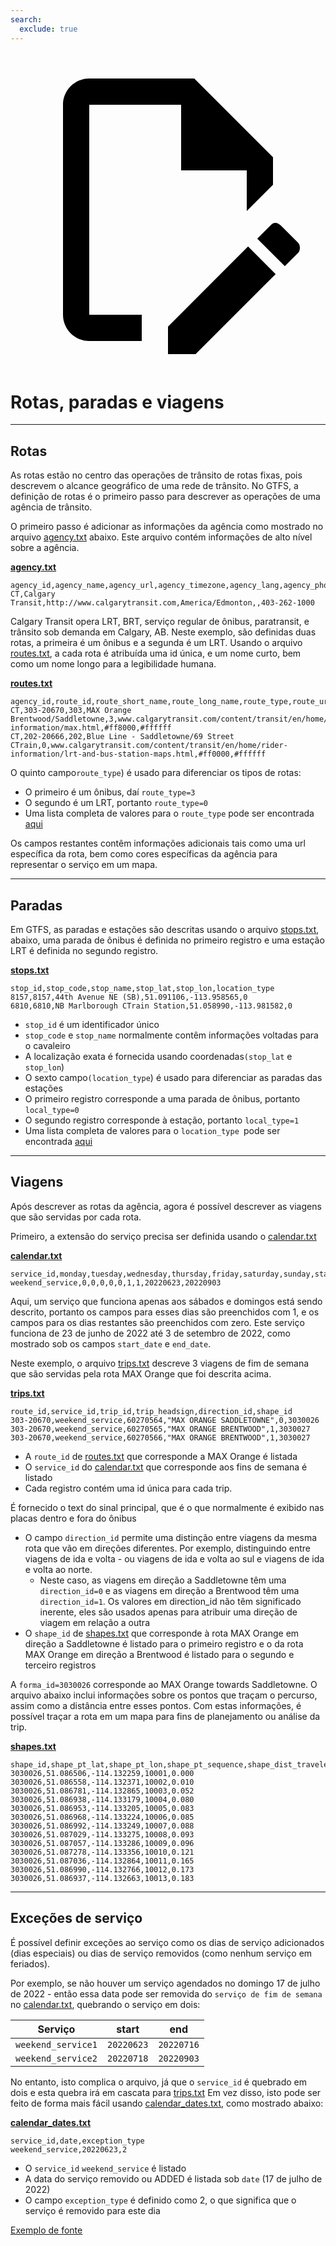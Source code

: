 ```yaml
---
search:
  exclude: true
---
```


<a class="pencil-link" href="https://github.com/MobilityData/gtfs.org/edit/main/docs/schedule/examples/routes-stops-trips.md" title="Edit this page" target="_blank">
    <svg class="pencil" xmlns="http://www.w3.org/2000/svg" viewBox="0 0 24 24"><path d="M10 20H6V4h7v5h5v3.1l2-2V8l-6-6H6c-1.1 0-2 .9-2 2v16c0 1.1.9 2 2 2h4v-2m10.2-7c.1 0 .3.1.4.2l1.3 1.3c.2.2.2.6 0 .8l-1 1-2.1-2.1 1-1c.1-.1.2-.2.4-.2m0 3.9L14.1 23H12v-2.1l6.1-6.1 2.1 2.1Z"></path></svg>
  </a>

# Rotas, paradas e viagens

<hr/>

## Rotas

As rotas estão no centro das operações de trânsito de rotas fixas, pois descrevem o alcance geográfico de uma rede de trânsito. No GTFS, a definição de rotas é o primeiro passo para descrever as operações de uma agência de trânsito.

O primeiro passo é adicionar as informações da agência como mostrado no arquivo [agency.txt](../../reference/#agencytxt) abaixo. Este arquivo contém informações de alto nível sobre a agência.

[**agency.txt**](../../reference/#agencytxt)

    agency_id,agency_name,agency_url,agency_timezone,agency_lang,agency_phone
    CT,Calgary Transit,http://www.calgarytransit.com,America/Edmonton,,403-262-1000

Calgary Transit opera LRT, BRT, serviço regular de ônibus, paratransit, e trânsito sob demanda em Calgary, AB. Neste exemplo, são definidas duas rotas, a primeira é um ônibus e a segunda é um LRT. Usando o arquivo [routes.txt](../../reference/#routestxt), a cada rota é atribuída uma id única, e um nome curto, bem como um nome longo para a legibilidade humana.

[**routes.txt**](../../reference/#routestxt)

    agency_id,route_id,route_short_name,route_long_name,route_type,route_url,route_color,route_text_color
    CT,303-20670,303,MAX Orange Brentwood/Saddletowne,3,www.calgarytransit.com/content/transit/en/home/rider-information/max.html,#ff8000,#ffffff
    CT,202-20666,202,Blue Line - Saddletowne/69 Street CTrain,0,www.calgarytransit.com/content/transit/en/home/rider-information/lrt-and-bus-station-maps.html,#ff0000,#ffffff

O quinto campo`route_type`) é usado para diferenciar os tipos de rotas:

- O primeiro é um ônibus, daí `route_type=3`
- O segundo é um LRT, portanto `route_type=0`
- Uma lista completa de valores para o `route_type` pode ser encontrada [aqui](../../reference/#routestxt)

Os campos restantes contêm informações adicionais tais como uma url específica da rota, bem como cores específicas da agência para representar o serviço em um mapa.

<hr/>

## Paradas

Em GTFS, as paradas e estações são descritas usando o arquivo [stops.txt](../../reference/#stopstxt), abaixo, uma parada de ônibus é definida no primeiro registro e uma estação LRT é definida no segundo registro.

[**stops.txt**](../../reference/#stopstxt)

    stop_id,stop_code,stop_name,stop_lat,stop_lon,location_type
    8157,8157,44th Avenue NE (SB),51.091106,-113.958565,0
    6810,6810,NB Marlborough CTrain Station,51.058990,-113.981582,0

- `stop_id` é um identificador único
- `stop_code` e `stop_name` normalmente contêm informações voltadas para o cavaleiro
- A localização exata é fornecida usando coordenadas`(stop_lat` e `stop_lon`)
- O sexto campo`(location_type`) é usado para diferenciar as paradas das estações
- O primeiro registro corresponde a uma parada de ônibus, portanto `local_type=0`
- O segundo registro corresponde à estação, portanto `local_type=1`
- Uma lista completa de valores para o ` location_type  `pode ser encontrada [aqui](../../reference/stopstxt)

<hr/>

## Viagens

Após descrever as rotas da agência, agora é possível descrever as viagens que são servidas por cada rota.

Primeiro, a extensão do serviço precisa ser definida usando o [calendar.txt](../../reference/#calendartxt)

[**calendar.txt**](../../reference/#calendartxt)

    service_id,monday,tuesday,wednesday,thursday,friday,saturday,sunday,start_date,end_date
    weekend_service,0,0,0,0,0,1,1,20220623,20220903

Aqui, um serviço que funciona apenas aos sábados e domingos está sendo descrito, portanto os campos para esses dias são preenchidos com 1, e os campos para os dias restantes são preenchidos com zero. Este serviço funciona de 23 de junho de 2022 até 3 de setembro de 2022, como mostrado sob os campos `start_date` e `end_date`.

Neste exemplo, o arquivo [trips.txt](../../reference/#tripstxt) descreve 3 viagens de fim de semana que são servidas pela rota MAX Orange que foi descrita acima.

[**trips.txt**](../../reference/#tripstxt)

    route_id,service_id,trip_id,trip_headsign,direction_id,shape_id
    303-20670,weekend_service,60270564,"MAX ORANGE SADDLETOWNE",0,3030026
    303-20670,weekend_service,60270565,"MAX ORANGE BRENTWOOD",1,3030027
    303-20670,weekend_service,60270566,"MAX ORANGE BRENTWOOD",1,3030027

- A `route_id` de [routes.txt](../../reference/#routestxt) que corresponde a MAX Orange é listada
- O `service_id` do [calendar.txt](../../reference/#calendartxt) que corresponde aos fins de semana é listado
- Cada registro contém uma id única para cada trip.

É fornecido o text do sinal principal, que é o que normalmente é exibido nas placas dentro e fora do ônibus

- O campo `direction_id` permite uma distinção entre viagens da mesma rota que vão em direções diferentes. Por exemplo, distinguindo entre viagens de ida e volta - ou viagens de ida e volta ao sul e viagens de ida e volta ao norte.
  - Neste caso, as viagens em direção a Saddletowne têm uma `direction_id=0` e as viagens em direção a Brentwood têm uma `direction_id=1`. Os valores em direction_id não têm significado inerente, eles são usados apenas para atribuir uma direção de viagem em relação a outra
- O `shape_id` de [shapes.txt](../../reference/#shapestxt) que corresponde à rota MAX Orange em direção a Saddletowne é listado para o primeiro registro e o da rota MAX Orange em direção a Brentwood é listado para o segundo e terceiro registros

A `forma_id=3030026` corresponde ao MAX Orange towards Saddletowne. O arquivo abaixo inclui informações sobre os pontos que traçam o percurso, assim como a distância entre esses pontos. Com estas informações, é possível traçar a rota em um mapa para fins de planejamento ou análise da trip.

[**shapes.txt**](../../reference/#shapestxt)

    shape_id,shape_pt_lat,shape_pt_lon,shape_pt_sequence,shape_dist_traveled
    3030026,51.086506,-114.132259,10001,0.000
    3030026,51.086558,-114.132371,10002,0.010
    3030026,51.086781,-114.132865,10003,0.052
    3030026,51.086938,-114.133179,10004,0.080
    3030026,51.086953,-114.133205,10005,0.083
    3030026,51.086968,-114.133224,10006,0.085
    3030026,51.086992,-114.133249,10007,0.088
    3030026,51.087029,-114.133275,10008,0.093
    3030026,51.087057,-114.133286,10009,0.096
    3030026,51.087278,-114.133356,10010,0.121
    3030026,51.087036,-114.132864,10011,0.165
    3030026,51.086990,-114.132766,10012,0.173
    3030026,51.086937,-114.132663,10013,0.183

<hr/>

## Exceções de serviço

É possível definir exceções ao serviço como os dias de serviço adicionados (dias especiais) ou dias de serviço removidos (como nenhum serviço em feriados).

Por exemplo, se não houver um serviço agendados no domingo 17 de julho de 2022 - então essa data pode ser removida do `serviço de fim de semana` no [calendar.txt](../../reference/#calendartxt), quebrando o serviço em dois:

| Serviço            | start      | end        |
| ------------------ | ---------- | ---------- |
| `weekend_service1` | `20220623` | `20220716` |
| `weekend_service2` | `20220718` | `20220903` |

No entanto, isto complica o arquivo, já que o `service_id` é quebrado em dois e esta quebra irá em cascata para [trips.txt](../../reference/#tripstxt) Em vez disso, isto pode ser feito de forma mais fácil usando [calendar_dates.txt](../../reference/#calendar_datestxt), como mostrado abaixo:

[**calendar_dates.txt**](../../reference/#calendar_datestxt)

    service_id,date,exception_type
    weekend_service,20220623,2

- O `service_id` `weekend_service` é listado
- A data do serviço removido ou ADDED é listada sob `date` (17 de julho de 2022)
- O campo `exception_type` é definido como 2, o que significa que o serviço é removido para este dia

[Exemplo de fonte](https://data.calgary.ca/download/npk7-z3bj/application%2Fzip)
